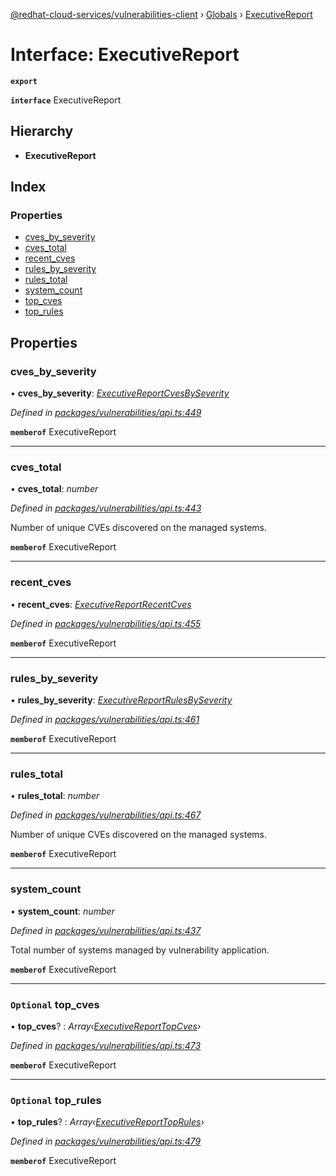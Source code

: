 [@redhat-cloud-services/vulnerabilities-client](../README.md) › [Globals](../globals.md) › [ExecutiveReport](executivereport.md)

# Interface: ExecutiveReport

**`export`** 

**`interface`** ExecutiveReport

## Hierarchy

* **ExecutiveReport**

## Index

### Properties

* [cves_by_severity](executivereport.md#cves_by_severity)
* [cves_total](executivereport.md#cves_total)
* [recent_cves](executivereport.md#recent_cves)
* [rules_by_severity](executivereport.md#rules_by_severity)
* [rules_total](executivereport.md#rules_total)
* [system_count](executivereport.md#system_count)
* [top_cves](executivereport.md#optional-top_cves)
* [top_rules](executivereport.md#optional-top_rules)

## Properties

###  cves_by_severity

• **cves_by_severity**: *[ExecutiveReportCvesBySeverity](executivereportcvesbyseverity.md)*

*Defined in [packages/vulnerabilities/api.ts:449](https://github.com/RedHatInsights/javascript-clients/blob/master/packages/vulnerabilities/api.ts#L449)*

**`memberof`** ExecutiveReport

___

###  cves_total

• **cves_total**: *number*

*Defined in [packages/vulnerabilities/api.ts:443](https://github.com/RedHatInsights/javascript-clients/blob/master/packages/vulnerabilities/api.ts#L443)*

Number of unique CVEs discovered on the managed systems.

**`memberof`** ExecutiveReport

___

###  recent_cves

• **recent_cves**: *[ExecutiveReportRecentCves](executivereportrecentcves.md)*

*Defined in [packages/vulnerabilities/api.ts:455](https://github.com/RedHatInsights/javascript-clients/blob/master/packages/vulnerabilities/api.ts#L455)*

**`memberof`** ExecutiveReport

___

###  rules_by_severity

• **rules_by_severity**: *[ExecutiveReportRulesBySeverity](executivereportrulesbyseverity.md)*

*Defined in [packages/vulnerabilities/api.ts:461](https://github.com/RedHatInsights/javascript-clients/blob/master/packages/vulnerabilities/api.ts#L461)*

**`memberof`** ExecutiveReport

___

###  rules_total

• **rules_total**: *number*

*Defined in [packages/vulnerabilities/api.ts:467](https://github.com/RedHatInsights/javascript-clients/blob/master/packages/vulnerabilities/api.ts#L467)*

Number of unique CVEs discovered on the managed systems.

**`memberof`** ExecutiveReport

___

###  system_count

• **system_count**: *number*

*Defined in [packages/vulnerabilities/api.ts:437](https://github.com/RedHatInsights/javascript-clients/blob/master/packages/vulnerabilities/api.ts#L437)*

Total number of systems managed by vulnerability application.

**`memberof`** ExecutiveReport

___

### `Optional` top_cves

• **top_cves**? : *Array‹[ExecutiveReportTopCves](executivereporttopcves.md)›*

*Defined in [packages/vulnerabilities/api.ts:473](https://github.com/RedHatInsights/javascript-clients/blob/master/packages/vulnerabilities/api.ts#L473)*

**`memberof`** ExecutiveReport

___

### `Optional` top_rules

• **top_rules**? : *Array‹[ExecutiveReportTopRules](executivereporttoprules.md)›*

*Defined in [packages/vulnerabilities/api.ts:479](https://github.com/RedHatInsights/javascript-clients/blob/master/packages/vulnerabilities/api.ts#L479)*

**`memberof`** ExecutiveReport
